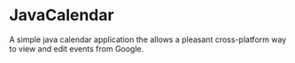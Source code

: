 # JavaCalendar
A simple java calendar application the allows a pleasant cross-platform way to view and edit events from Google.
